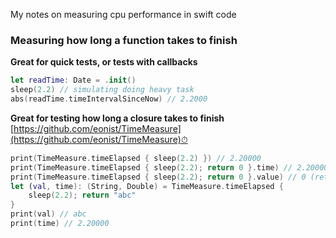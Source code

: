 My notes on measuring cpu performance in swift code<!--more-->

### Measuring how long a function takes to finish

**Great for quick tests, or tests with callbacks**
```swift
let readTime: Date = .init()
sleep(2.2) // simulating doing heavy task
abs(readTime.timeIntervalSinceNow) // 2.2000
```

**Great for testing how long a closure takes to finish**
[https://github.com/eonist/TimeMeasure](https://github.com/eonist/TimeMeasure)⏱
```swift
print(TimeMeasure.timeElapsed { sleep(2.2) }) // 2.20000
print(TimeMeasure.timeElapsed { sleep(2.2); return 0 }.time) // 2.20000
print(TimeMeasure.timeElapsed { sleep(2.2); return 0 }.value) // 0 (retrieves the value)
let (val, time): (String, Double) = TimeMeasure.timeElapsed {
	sleep(2.2); return "abc"
}
print(val) // abc
print(time) // 2.20000
```
